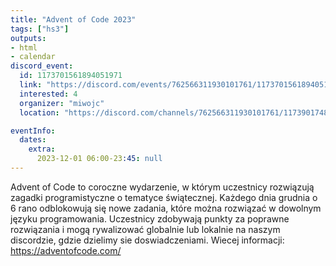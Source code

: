 ```yaml
---
title: "Advent of Code 2023"
tags: ["hs3"]
outputs:
- html
- calendar
discord_event:
  id: 1173701561894051971
  link: "https://discord.com/events/762566311930101761/1173701561894051971"
  interested: 4
  organizer: "miwojc"
  location: "https://discord.com/channels/762566311930101761/1173901748444876840"

eventInfo:
  dates:
    extra:
      2023-12-01 06:00-23:45: null
---
```

Advent of Code to coroczne wydarzenie, w którym uczestnicy rozwiązują zagadki programistyczne o tematyce świątecznej. Każdego dnia grudnia o 6 rano odblokowują się nowe zadania, które można rozwiązać w dowolnym języku programowania. Uczestnicy zdobywają punkty za poprawne rozwiązania i mogą rywalizować globalnie lub lokalnie na naszym discordzie, gdzie dzielimy sie doswiadczeniami. Wiecej informacji: https://adventofcode.com/
